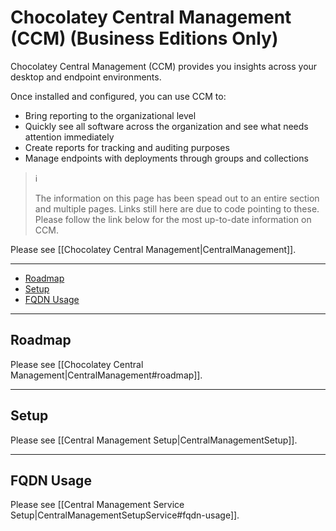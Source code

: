 # Chocolatey Central Management (CCM) (Business Editions Only)

Chocolatey Central Management (CCM) provides you insights across your desktop and endpoint environments.

Once installed and configured, you can use CCM to:

* Bring reporting to the organizational level
* Quickly see all software across the organization and see what needs attention immediately
* Create reports for tracking and auditing purposes
* Manage endpoints with deployments through groups and collections

> :information_source:
>
> The information on this page has been spead out to an entire section and multiple pages. Links still here are due to code pointing to these. Please follow the link below for the most up-to-date information on CCM.

Please see [[Chocolatey Central Management|CentralManagement]].

___
<!-- TOC depthTo:6 -->

- [Roadmap](#roadmap)
- [Setup](#setup)
- [FQDN Usage](#fqdn-usage)

<!-- /TOC -->
___
## Roadmap

Please see [[Chocolatey Central Management|CentralManagement#roadmap]].

___
## Setup

Please see [[Central Management Setup|CentralManagementSetup]].

___
## FQDN Usage

Please see [[Central Management Service Setup|CentralManagementSetupService#fqdn-usage]].
